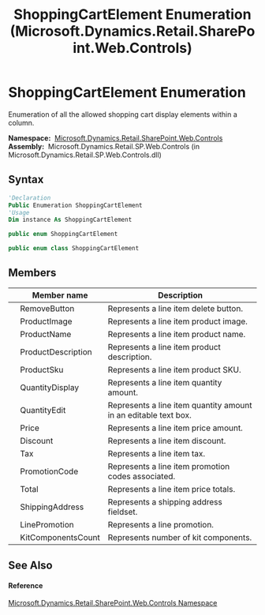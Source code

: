 ﻿---
title: ShoppingCartElement Enumeration (Microsoft.Dynamics.Retail.SharePoint.Web.Controls)
TOCTitle: ShoppingCartElement Enumeration
ms:assetid: T:Microsoft.Dynamics.Retail.SharePoint.Web.Controls.ShoppingCartElement
ms:mtpsurl: https://technet.microsoft.com/en-us/library/microsoft.dynamics.retail.sharepoint.web.controls.shoppingcartelement(v=AX.60)
ms:contentKeyID: 62205259
ms.date: 05/18/2015
mtps_version: v=AX.60
f1_keywords:
- Microsoft.Dynamics.Retail.SharePoint.Web.Controls.ShoppingCartElement
- Microsoft.Dynamics.Retail.SharePoint.Web.Controls.ShoppingCartElement.ProductImage
- Microsoft.Dynamics.Retail.SharePoint.Web.Controls.ShoppingCartElement.PromotionCode
- Microsoft.Dynamics.Retail.SharePoint.Web.Controls.ShoppingCartElement.ShippingAddress
- Microsoft.Dynamics.Retail.SharePoint.Web.Controls.ShoppingCartElement.LinePromotion
- Microsoft.Dynamics.Retail.SharePoint.Web.Controls.ShoppingCartElement.RemoveButton
- Microsoft.Dynamics.Retail.SharePoint.Web.Controls.ShoppingCartElement.Total
- Microsoft.Dynamics.Retail.SharePoint.Web.Controls.ShoppingCartElement.ProductName
- Microsoft.Dynamics.Retail.SharePoint.Web.Controls.ShoppingCartElement.KitComponentsCount
- Microsoft.Dynamics.Retail.SharePoint.Web.Controls.ShoppingCartElement.Discount
- Microsoft.Dynamics.Retail.SharePoint.Web.Controls.ShoppingCartElement.Tax
- Microsoft.Dynamics.Retail.SharePoint.Web.Controls.ShoppingCartElement.ProductSku
- Microsoft.Dynamics.Retail.SharePoint.Web.Controls.ShoppingCartElement.Price
- Microsoft.Dynamics.Retail.SharePoint.Web.Controls.ShoppingCartElement.ProductDescription
- Microsoft.Dynamics.Retail.SharePoint.Web.Controls.ShoppingCartElement.QuantityDisplay
- Microsoft.Dynamics.Retail.SharePoint.Web.Controls.ShoppingCartElement.QuantityEdit
dev_langs:
- CSharp
- C++
- VB
---

# ShoppingCartElement Enumeration

Enumeration of all the allowed shopping cart display elements within a column.

**Namespace:**  [Microsoft.Dynamics.Retail.SharePoint.Web.Controls](microsoft-dynamics-retail-sharepoint-web-controls-namespace.md)  
**Assembly:**  Microsoft.Dynamics.Retail.SP.Web.Controls (in Microsoft.Dynamics.Retail.SP.Web.Controls.dll)

## Syntax

``` vb
'Declaration
Public Enumeration ShoppingCartElement
'Usage
Dim instance As ShoppingCartElement
```

``` csharp
public enum ShoppingCartElement
```

``` c++
public enum class ShoppingCartElement
```

## Members

<table>
<thead>
<tr class="header">
<th></th>
<th>Member name</th>
<th>Description</th>
</tr>
</thead>
<tbody>
<tr class="odd">
<td></td>
<td>RemoveButton</td>
<td>Represents a line item delete button.</td>
</tr>
<tr class="even">
<td></td>
<td>ProductImage</td>
<td>Represents a line item product image.</td>
</tr>
<tr class="odd">
<td></td>
<td>ProductName</td>
<td>Represents a line item product name.</td>
</tr>
<tr class="even">
<td></td>
<td>ProductDescription</td>
<td>Represents a line item product description.</td>
</tr>
<tr class="odd">
<td></td>
<td>ProductSku</td>
<td>Represents a line item product SKU.</td>
</tr>
<tr class="even">
<td></td>
<td>QuantityDisplay</td>
<td>Represents a line item quantity amount.</td>
</tr>
<tr class="odd">
<td></td>
<td>QuantityEdit</td>
<td>Represents a line item quantity amount in an editable text box.</td>
</tr>
<tr class="even">
<td></td>
<td>Price</td>
<td>Represents a line item price amount.</td>
</tr>
<tr class="odd">
<td></td>
<td>Discount</td>
<td>Represents a line item discount.</td>
</tr>
<tr class="even">
<td></td>
<td>Tax</td>
<td>Represents a line item tax.</td>
</tr>
<tr class="odd">
<td></td>
<td>PromotionCode</td>
<td>Represents a line item promotion codes associated.</td>
</tr>
<tr class="even">
<td></td>
<td>Total</td>
<td>Represents a line item price totals.</td>
</tr>
<tr class="odd">
<td></td>
<td>ShippingAddress</td>
<td>Represents a shipping address fieldset.</td>
</tr>
<tr class="even">
<td></td>
<td>LinePromotion</td>
<td>Represents a line promotion.</td>
</tr>
<tr class="odd">
<td></td>
<td>KitComponentsCount</td>
<td>Represents number of kit components.</td>
</tr>
</tbody>
</table>


## See Also

#### Reference

[Microsoft.Dynamics.Retail.SharePoint.Web.Controls Namespace](microsoft-dynamics-retail-sharepoint-web-controls-namespace.md)

